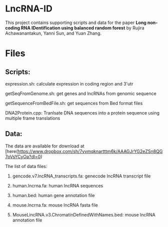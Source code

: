 LncRNA-ID
=========

This project contains supporting scripts and data for the paper **Long non-coding RNA IDentification using balanced random forest** by Rujira Achawanantakun, Yanni Sun, and Yuan Zhang.

Files
===========

Scripts:
------------------
expression.sh: calculate expression in coding region and 3'utr  

getSeqFromGenome.sh: get genes and lncRNAs from genomic sequence    

getSequenceFromBedFile.sh: get sequences from Bed format files  

DNA2Protein.cpp: Tranlsate DNA sequences into a protein sequence using multiple frame translations  

Data:
--------------------
The data are available for download at [here(https://www.dropbox.com/sh/7yvmqknartttm6k/AAAGJrYG2eZSn8QG7oVsYCyOa?dl=0)

The list of data files:

1. gencode.v7.lncRNA_transcripts.fa: genecode lncRNA transcript file

2. human.lncrna.fa: human lncRNA sequences

3. human.bed: human gene annotation file

4. mouse.lncrna.fa: mouse lncRNA fasta file

5. MouseLincRNA.v3.ChromatinDefinedWithNames.bed: mouse lncRNA annotation file 

